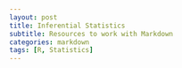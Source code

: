 ```yaml
---
layout: post
title: Inferential Statistics
subtitle: Resources to work with Markdown
categories: markdown
tags: [R, Statistics]
---
```

